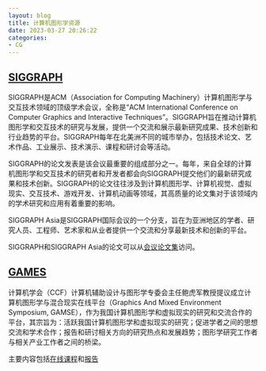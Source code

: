 ```yaml
---
layout: blog
title: 计算机图形学资源
date: 2023-03-27 20:26:22
categories:
- CG
---
```


## [SIGGRAPH](https://dl.acm.org/conference/siggraph)
SIGGRAPH是ACM（Association for Computing Machinery）计算机图形学与交互技术领域的顶级学术会议，全称是“ACM International Conference on Computer Graphics and Interactive Techniques”。SIGGRAPH旨在推动计算机图形学和交互技术的研究与发展，提供一个交流和展示最新研究成果、技术创新和行业趋势的平台。SIGGRAPH每年在北美洲不同的城市举办，包括技术论文、艺术作品、工业展示、技术演示、课程和研讨会等活动。

SIGGRAPH的论文发表是该会议最重要的组成部分之一。每年，来自全球的计算机图形学和交互技术的研究者和开发者都会向SIGGRAPH提交他们的最新研究成果和技术创新。SIGGRAPH的论文往往涉及到计算机图形学、计算机视觉、虚拟现实、交互技术、游戏开发、计算机动画等领域，其高质量的论文集对于该领域内的学术研究和应用有着重要的影响。

SIGGRAPH Asia是SIGGRAPH国际会议的一个分支，旨在为亚洲地区的学者、研究人员、工程师、艺术家和从业者提供一个交流和分享最新技术和创新的平台。

SIGGRAPH和SIGGRAPH Asia的论文可以从[会议论文集](https://dl.acm.org/conference/siggraph/proceedings)访问。

## [GAMES](https://games-cn.org)
计算机学会（CCF）计算机辅助设计与图形学专委会主任鲍虎军教授提议成立计算机图形学与混合现实在线平台（Graphics And Mixed Environment Symposium, GAMSE），作为我国计算机图形学和虚拟现实的研究和交流合作的平台，其宗旨为：活跃我国计算机图形学和虚拟现实的研究；促进学者之间的思想交流和学术合作；报告和研讨相关方向的研究热点和发展趋势；图形学研究工作者与相关产业工作者之间的桥梁。

主要内容包括[在线课程](https://games-cn.org/gamescoursescollection/)和[报告](https://games-cn.org/previouswebinar-ppt/)